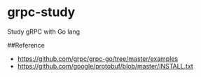 # grpc-study
Study gRPC with Go lang

##Reference
- https://github.com/grpc/grpc-go/tree/master/examples
- https://github.com/google/protobuf/blob/master/INSTALL.txt
